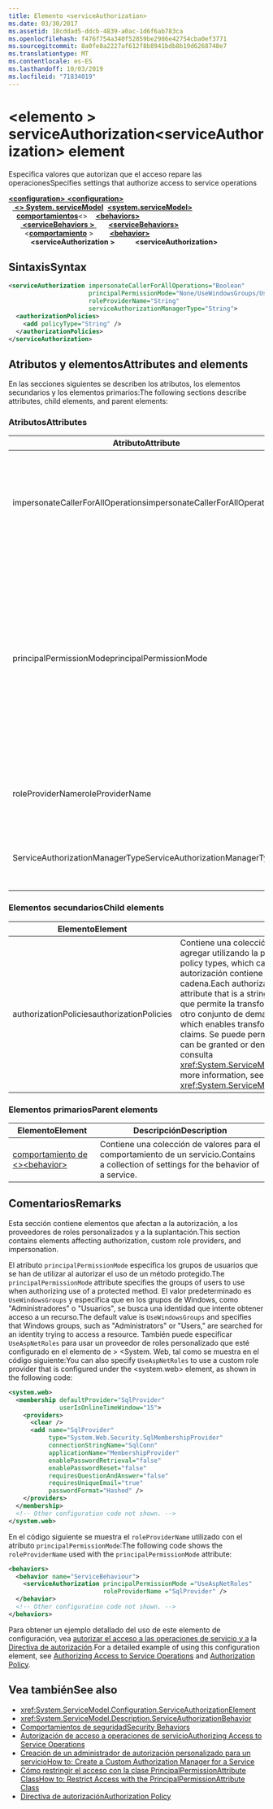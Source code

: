 ```yaml
---
title: Elemento <serviceAuthorization>
ms.date: 03/30/2017
ms.assetid: 18cddad5-ddcb-4839-a0ac-1d6f6ab783ca
ms.openlocfilehash: f476f754a340f52859be2986e42754cba0ef3771
ms.sourcegitcommit: 8a0fe8a2227af612f8b8941bdb8b19d6268748e7
ms.translationtype: MT
ms.contentlocale: es-ES
ms.lasthandoff: 10/03/2019
ms.locfileid: "71834019"
---
```

# <a name="serviceauthorization-element"></a><span data-ttu-id="d63e8-102">\<elemento > serviceAuthorization</span><span class="sxs-lookup"><span data-stu-id="d63e8-102">\<serviceAuthorization> element</span></span>

<span data-ttu-id="d63e8-103">Especifica valores que autorizan que el acceso repare las operaciones</span><span class="sxs-lookup"><span data-stu-id="d63e8-103">Specifies settings that authorize access to service operations</span></span>

<span data-ttu-id="d63e8-104">[ **\<configuration>** ](../configuration-element.md)</span><span class="sxs-lookup"><span data-stu-id="d63e8-104">[**\<configuration>**](../configuration-element.md)</span></span>\
<span data-ttu-id="d63e8-105">&nbsp;&nbsp;[ **\<> System. serviceModel**](system-servicemodel.md)</span><span class="sxs-lookup"><span data-stu-id="d63e8-105">&nbsp;&nbsp;[**\<system.serviceModel>**](system-servicemodel.md)</span></span>\
<span data-ttu-id="d63e8-106">&nbsp;&nbsp;&nbsp;&nbsp;[**comportamientos**](behaviors.md)\<></span><span class="sxs-lookup"><span data-stu-id="d63e8-106">&nbsp;&nbsp;&nbsp;&nbsp;[**\<behaviors>**](behaviors.md)</span></span>\
<span data-ttu-id="d63e8-107">&nbsp;&nbsp;&nbsp;&nbsp;&nbsp;&nbsp;[ **\<serviceBehaviors >** ](servicebehaviors.md)</span><span class="sxs-lookup"><span data-stu-id="d63e8-107">&nbsp;&nbsp;&nbsp;&nbsp;&nbsp;&nbsp;[**\<serviceBehaviors>**](servicebehaviors.md)</span></span>\
<span data-ttu-id="d63e8-108">&nbsp;&nbsp;&nbsp;&nbsp;&nbsp;&nbsp;&nbsp;&nbsp;\<[**comportamiento**](behavior-of-servicebehaviors.md) ></span><span class="sxs-lookup"><span data-stu-id="d63e8-108">&nbsp;&nbsp;&nbsp;&nbsp;&nbsp;&nbsp;&nbsp;&nbsp;[**\<behavior>**](behavior-of-servicebehaviors.md)</span></span>\
<span data-ttu-id="d63e8-109">&nbsp;&nbsp;&nbsp;&nbsp;&nbsp;&nbsp;&nbsp;&nbsp;&nbsp;&nbsp; **\<serviceAuthorization >**</span><span class="sxs-lookup"><span data-stu-id="d63e8-109">&nbsp;&nbsp;&nbsp;&nbsp;&nbsp;&nbsp;&nbsp;&nbsp;&nbsp;&nbsp;**\<serviceAuthorization>**</span></span>  

## <a name="syntax"></a><span data-ttu-id="d63e8-110">Sintaxis</span><span class="sxs-lookup"><span data-stu-id="d63e8-110">Syntax</span></span>

```xml
<serviceAuthorization impersonateCallerForAllOperations="Boolean"
                      principalPermissionMode="None/UseWindowsGroups/UseAspNetRoles/Custom"
                      roleProviderName="String"
                      serviceAuthorizationManagerType="String">
  <authorizationPolicies>
    <add policyType="String" />
  </authorizationPolicies>
</serviceAuthorization>
```

## <a name="attributes-and-elements"></a><span data-ttu-id="d63e8-111">Atributos y elementos</span><span class="sxs-lookup"><span data-stu-id="d63e8-111">Attributes and elements</span></span>

<span data-ttu-id="d63e8-112">En las secciones siguientes se describen los atributos, los elementos secundarios y los elementos primarios:</span><span class="sxs-lookup"><span data-stu-id="d63e8-112">The following sections describe attributes, child elements, and parent elements:</span></span>

### <a name="attributes"></a><span data-ttu-id="d63e8-113">Atributos</span><span class="sxs-lookup"><span data-stu-id="d63e8-113">Attributes</span></span>

|<span data-ttu-id="d63e8-114">Atributo</span><span class="sxs-lookup"><span data-stu-id="d63e8-114">Attribute</span></span>|<span data-ttu-id="d63e8-115">Descripción</span><span class="sxs-lookup"><span data-stu-id="d63e8-115">Description</span></span>|  
|---------------|-----------------|  
|<span data-ttu-id="d63e8-116">impersonateCallerForAllOperations</span><span class="sxs-lookup"><span data-stu-id="d63e8-116">impersonateCallerForAllOperations</span></span>|<span data-ttu-id="d63e8-117">Un valor booleano que especifica si todas las operaciones en el servicio suplantan al autor de la llamada.</span><span class="sxs-lookup"><span data-stu-id="d63e8-117">A Boolean value that specifies if all the operations in the service impersonate the caller.</span></span> <span data-ttu-id="d63e8-118">El valor predeterminado es `false`.</span><span class="sxs-lookup"><span data-stu-id="d63e8-118">The default is `false`.</span></span><br /><br /> <span data-ttu-id="d63e8-119">Cuando una operación de servicio concreta suplanta al llamador, el contexto del subproceso se intercambia al contexto del llamador antes de ejecutar el servicio especificado.</span><span class="sxs-lookup"><span data-stu-id="d63e8-119">When a specific service operation impersonates the caller, the thread context is switched to the caller context before executing the specified service.</span></span>|  
|<span data-ttu-id="d63e8-120">principalPermissionMode</span><span class="sxs-lookup"><span data-stu-id="d63e8-120">principalPermissionMode</span></span>|<span data-ttu-id="d63e8-121">Establece la entidad de seguridad usada para llevar a cabo las operaciones en el servidor.</span><span class="sxs-lookup"><span data-stu-id="d63e8-121">Sets the principal used to carry out operations on the server.</span></span> <span data-ttu-id="d63e8-122">Los valores son los siguientes:</span><span class="sxs-lookup"><span data-stu-id="d63e8-122">Values include the following:</span></span><br /><br /> <span data-ttu-id="d63e8-123">-Ninguno</span><span class="sxs-lookup"><span data-stu-id="d63e8-123">-   None</span></span><br /><span data-ttu-id="d63e8-124">-   UseWindowsGroups</span><span class="sxs-lookup"><span data-stu-id="d63e8-124">-   UseWindowsGroups</span></span><br /><span data-ttu-id="d63e8-125">-   UseAspNetRoles</span><span class="sxs-lookup"><span data-stu-id="d63e8-125">-   UseAspNetRoles</span></span><br /><span data-ttu-id="d63e8-126">-Personalizado</span><span class="sxs-lookup"><span data-stu-id="d63e8-126">-   Custom</span></span><br /><br /> <span data-ttu-id="d63e8-127">El valor predeterminado es UseWindowsGroups.</span><span class="sxs-lookup"><span data-stu-id="d63e8-127">The default value is UseWindowsGroups.</span></span> <span data-ttu-id="d63e8-128">El valor es del tipo <xref:System.ServiceModel.Description.PrincipalPermissionMode>.</span><span class="sxs-lookup"><span data-stu-id="d63e8-128">The value is of type <xref:System.ServiceModel.Description.PrincipalPermissionMode>.</span></span> <span data-ttu-id="d63e8-129">Para obtener más información sobre el uso de este atributo, vea [Cómo: restringir el acceso con la clase PrincipalPermissionAttribute](../../../wcf/how-to-restrict-access-with-the-principalpermissionattribute-class.md).</span><span class="sxs-lookup"><span data-stu-id="d63e8-129">For more information on using this attribute, see [How to: Restrict Access with the PrincipalPermissionAttribute Class](../../../wcf/how-to-restrict-access-with-the-principalpermissionattribute-class.md).</span></span>|  
|<span data-ttu-id="d63e8-130">roleProviderName</span><span class="sxs-lookup"><span data-stu-id="d63e8-130">roleProviderName</span></span>|<span data-ttu-id="d63e8-131">Una cadena que especifica el nombre del proveedor de roles, que proporciona información de rol para una aplicación Windows Communication Foundation (WCF).</span><span class="sxs-lookup"><span data-stu-id="d63e8-131">A string that specifies the name of the role provider, which provides role information for a Windows Communication Foundation (WCF) application.</span></span> <span data-ttu-id="d63e8-132">El valor predeterminado es una cadena vacía.</span><span class="sxs-lookup"><span data-stu-id="d63e8-132">The default is an empty string.</span></span>|  
|<span data-ttu-id="d63e8-133">ServiceAuthorizationManagerType</span><span class="sxs-lookup"><span data-stu-id="d63e8-133">ServiceAuthorizationManagerType</span></span>|<span data-ttu-id="d63e8-134">Una cadena que contiene el tipo de administrador de autorización de servicio.</span><span class="sxs-lookup"><span data-stu-id="d63e8-134">A string containing the type of the service authorization manager.</span></span> <span data-ttu-id="d63e8-135">Para obtener más información, consulta <xref:System.ServiceModel.ServiceAuthorizationManager>.</span><span class="sxs-lookup"><span data-stu-id="d63e8-135">For more information, see <xref:System.ServiceModel.ServiceAuthorizationManager>.</span></span>|  

### <a name="child-elements"></a><span data-ttu-id="d63e8-136">Elementos secundarios</span><span class="sxs-lookup"><span data-stu-id="d63e8-136">Child elements</span></span>

|<span data-ttu-id="d63e8-137">Elemento</span><span class="sxs-lookup"><span data-stu-id="d63e8-137">Element</span></span>|<span data-ttu-id="d63e8-138">Descripción</span><span class="sxs-lookup"><span data-stu-id="d63e8-138">Description</span></span>|  
|-------------|-----------------|  
|<span data-ttu-id="d63e8-139">authorizationPolicies</span><span class="sxs-lookup"><span data-stu-id="d63e8-139">authorizationPolicies</span></span>|<span data-ttu-id="d63e8-140">Contiene una colección de tipos de directiva de autorización, que se pueden agregar utilizando la palabra clave `add`.</span><span class="sxs-lookup"><span data-stu-id="d63e8-140">Contains a collection of authorization policy types, which can be added using the `add` keyword.</span></span> <span data-ttu-id="d63e8-141">Cada directiva de autorización contiene un atributo `policyType` necesario único que es una cadena.</span><span class="sxs-lookup"><span data-stu-id="d63e8-141">Each authorization policy contains a single required `policyType` attribute that is a string.</span></span> <span data-ttu-id="d63e8-142">El atributo especifica una directiva de autorización que permite la transformación de un conjunto de demandas de entrada en otro conjunto de demandas.</span><span class="sxs-lookup"><span data-stu-id="d63e8-142">The attribute specifies an authorization policy, which enables transformation of one set of input claims into another set of claims.</span></span> <span data-ttu-id="d63e8-143">Se puede permitir o denegar el acceso en base a eso.</span><span class="sxs-lookup"><span data-stu-id="d63e8-143">Access control can be granted or denied based on that.</span></span> <span data-ttu-id="d63e8-144">Para obtener más información, consulta <xref:System.ServiceModel.Configuration.AuthorizationPolicyTypeElement>.</span><span class="sxs-lookup"><span data-stu-id="d63e8-144">For more information, see <xref:System.ServiceModel.Configuration.AuthorizationPolicyTypeElement>.</span></span>|  

### <a name="parent-elements"></a><span data-ttu-id="d63e8-145">Elementos primarios</span><span class="sxs-lookup"><span data-stu-id="d63e8-145">Parent elements</span></span>

|<span data-ttu-id="d63e8-146">Elemento</span><span class="sxs-lookup"><span data-stu-id="d63e8-146">Element</span></span>|<span data-ttu-id="d63e8-147">Descripción</span><span class="sxs-lookup"><span data-stu-id="d63e8-147">Description</span></span>|  
|-------------|-----------------|  
|[<span data-ttu-id="d63e8-148">comportamiento de \<></span><span class="sxs-lookup"><span data-stu-id="d63e8-148">\<behavior></span></span>](behavior-of-endpointbehaviors.md)|<span data-ttu-id="d63e8-149">Contiene una colección de valores para el comportamiento de un servicio.</span><span class="sxs-lookup"><span data-stu-id="d63e8-149">Contains a collection of settings for the behavior of a service.</span></span>|  

## <a name="remarks"></a><span data-ttu-id="d63e8-150">Comentarios</span><span class="sxs-lookup"><span data-stu-id="d63e8-150">Remarks</span></span>

<span data-ttu-id="d63e8-151">Esta sección contiene elementos que afectan a la autorización, a los proveedores de roles personalizados y a la suplantación.</span><span class="sxs-lookup"><span data-stu-id="d63e8-151">This section contains elements affecting authorization, custom role providers, and impersonation.</span></span>  
  
<span data-ttu-id="d63e8-152">El atributo `principalPermissionMode` especifica los grupos de usuarios que se han de utilizar al autorizar el uso de un método protegido.</span><span class="sxs-lookup"><span data-stu-id="d63e8-152">The `principalPermissionMode` attribute specifies the groups of users to use when authorizing use of a protected method.</span></span> <span data-ttu-id="d63e8-153">El valor predeterminado es `UseWindowsGroups` y especifica que en los grupos de Windows, como "Administradores" o "Usuarios", se busca una identidad que intente obtener acceso a un recurso.</span><span class="sxs-lookup"><span data-stu-id="d63e8-153">The default value is `UseWindowsGroups` and specifies that Windows groups, such as "Administrators" or "Users," are searched for an identity trying to access a resource.</span></span> <span data-ttu-id="d63e8-154">También puede especificar `UseAspNetRoles` para usar un proveedor de roles personalizado que esté configurado en el elemento de > \<System. Web, tal como se muestra en el código siguiente:</span><span class="sxs-lookup"><span data-stu-id="d63e8-154">You can also specify `UseAspNetRoles` to use a custom role provider that is configured under the \<system.web> element, as shown in the following code:</span></span>

```xml
<system.web>
  <membership defaultProvider="SqlProvider"
              userIsOnlineTimeWindow="15">
    <providers>
      <clear />
      <add name="SqlProvider"
           type="System.Web.Security.SqlMembershipProvider"
           connectionStringName="SqlConn"
           applicationName="MembershipProvider"
           enablePasswordRetrieval="false"
           enablePasswordReset="false"
           requiresQuestionAndAnswer="false"
           requiresUniqueEmail="true"
           passwordFormat="Hashed" />
    </providers>
  </membership>
  <!-- Other configuration code not shown. -->
</system.web>
```
  
<span data-ttu-id="d63e8-155">En el código siguiente se muestra el `roleProviderName` utilizado con el atributo `principalPermissionMode`:</span><span class="sxs-lookup"><span data-stu-id="d63e8-155">The following code shows the `roleProviderName` used with the `principalPermissionMode` attribute:</span></span>
  
```xml
<behaviors>
  <behavior name="ServiceBehaviour">
    <serviceAuthorization principalPermissionMode ="UseAspNetRoles"
                          roleProviderName ="SqlProvider" />
  </behavior>
  <!-- Other configuration code not shown. -->
</behaviors>
```

<span data-ttu-id="d63e8-156">Para obtener un ejemplo detallado del uso de este elemento de configuración, vea [autorizar el acceso a las operaciones de servicio y a](../../../wcf/samples/authorizing-access-to-service-operations.md) la [Directiva de autorización](../../../wcf/samples/authorization-policy.md).</span><span class="sxs-lookup"><span data-stu-id="d63e8-156">For a detailed example of using this configuration element, see [Authorizing Access to Service Operations](../../../wcf/samples/authorizing-access-to-service-operations.md) and [Authorization Policy](../../../wcf/samples/authorization-policy.md).</span></span>
  
## <a name="see-also"></a><span data-ttu-id="d63e8-157">Vea también</span><span class="sxs-lookup"><span data-stu-id="d63e8-157">See also</span></span>

- <xref:System.ServiceModel.Configuration.ServiceAuthorizationElement>
- <xref:System.ServiceModel.Description.ServiceAuthorizationBehavior>
- [<span data-ttu-id="d63e8-158">Comportamientos de seguridad</span><span class="sxs-lookup"><span data-stu-id="d63e8-158">Security Behaviors</span></span>](../../../wcf/feature-details/security-behaviors-in-wcf.md)
- [<span data-ttu-id="d63e8-159">Autorización de acceso a operaciones de servicio</span><span class="sxs-lookup"><span data-stu-id="d63e8-159">Authorizing Access to Service Operations</span></span>](../../../wcf/samples/authorizing-access-to-service-operations.md)
- [<span data-ttu-id="d63e8-160">Creación de un administrador de autorización personalizado para un servicio</span><span class="sxs-lookup"><span data-stu-id="d63e8-160">How to: Create a Custom Authorization Manager for a Service</span></span>](../../../wcf/extending/how-to-create-a-custom-authorization-manager-for-a-service.md)
- [<span data-ttu-id="d63e8-161">Cómo restringir el acceso con la clase PrincipalPermissionAttribute Class</span><span class="sxs-lookup"><span data-stu-id="d63e8-161">How to: Restrict Access with the PrincipalPermissionAttribute Class</span></span>](../../../wcf/how-to-restrict-access-with-the-principalpermissionattribute-class.md)
- [<span data-ttu-id="d63e8-162">Directiva de autorización</span><span class="sxs-lookup"><span data-stu-id="d63e8-162">Authorization Policy</span></span>](../../../wcf/samples/authorization-policy.md)
